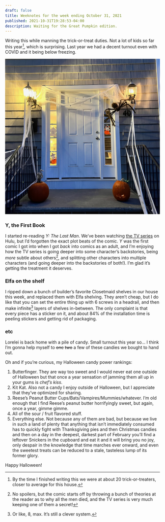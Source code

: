 ```yaml
---
draft: false
title: Weeknotes for the week ending October 31, 2021
published: 2021-10-31T19:28:53-04:00
description: Waiting for the Great Pumpkin edition.
---
```


Writing this while manning the trick-or-treat duties. Not a lot of kids so far this year[^3], which is surprising. Last year we had a decent turnout even with COVID and it being below freezing.

![Our house, decorated for Halloween](../images/2021/halloween-door.jpeg)

### Y, the First Book
I started re-reading _Y: The Last Man_. We’ve been watching [the TV series](https://press.hulu.com/shows/y-the-last-man/) on Hulu, but I’d forgotten the exact plot beats of the comic. _Y_ was the first comic I got into when I got _back_ into comics as an adult, and I’m enjoying how the TV series is going deeper into some character’s backstories, being _more_ subtle about others[^1], and splitting other characters into multiple characters (and going deeper into the backstories of both!). I’m glad it’s getting the treatment it deserves.

### Elfa on the shelf
I ripped down a bunch of builder’s favorite Closetmaid shelves in our house this week, and replaced them with Elfa shelving. They aren’t cheap, but I do like that you can set the entire thing up with 6 screws in a headrail, and then make infinite[^2] layers of shelves in-between. The only complaint is that every piece has a sticker on it, and about 84% of the installation time is peeling stickers and getting rid of packaging.

### etc
Lorelei is back home with a pile of candy. Small turnout this year so… I think I’m gonna help myself to <s>one</s> <s>two</s> a few of these candies we bought to hand out.

Oh and if you’re curious, my Halloween candy power rankings:

1. Butterfinger. They are way too sweet and I would never eat one outside of Halloween but that once a year sensation of jamming them all up in your gums is _chef’s kiss_.
2. Kit Kat. Also not a candy I enjoy outside of Halloween, but I appreciate that they’ve optimized for sharing.
3. Reese’s Peanut Butter Cups/Bats/Vampires/Mummies/whatever. I’m old enough that I find Reese’s peanut butter horrifyingly sweet, but again, once a year, gimme gimme.
4. All of the sour / fruit flavored stuff.
5. Everything else. Not because any of them are bad, but because we live in such a land of plenty that anything that isn’t immediately consumed has to quickly fight with Thanksgiving pies and then Christmas candies and then on a day in the deepest, darkest part of February you’ll find a leftover Snickers in the cupboard and eat it and it will bring you no joy, only despair in the knowledge that time marches ever onward, and even the sweetest treats can be reduced to a stale, tasteless lump of its former glory.

Happy Halloween!


[^1]: No spoilers, but the comic starts off by throwing a bunch of theories at the reader as to why all the men died, and the TV series is very much keeping one of them a secret!
[^2]: Or like, 8, max. It’s still a clever system.
[^3]: By the time I finished writing this we were at about 20 trick-or-treaters, closer to average for this house.